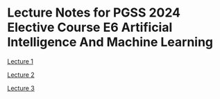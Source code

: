 # Lecture Notes for PGSS 2024 Elective Course E6 Artificial Intelligence And Machine Learning

[Lecture 1](Lecture1.md)

[Lecture 2](Lecture2.md)

[Lecture 3](Lecture3.md)

